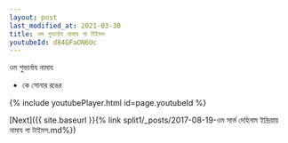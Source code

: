 ```yaml
---
layout: post
last_modified_at: 2021-03-30
title: ওম শুভার্নায নামায গা টাইমস
youtubeId: d84GFaON6Uc
---
```

 
 
 ওম শুভার্নায নামায  
 
 -  কে সোনার রঙের 
 
  
 
  
 
 
 
 
 
 


{% include youtubePlayer.html id=page.youtubeId %}
 
[Next]({{ site.baseurl }}{% link  split1/_posts/2017-08-19-ওম সার্ভ দেহিনাম ইন্দ্রিয়ায় নামায গা টাইমস.md%})
 
